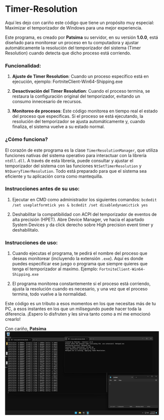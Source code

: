 # Timer-Resolution
Aquí les dejo con cariño este código que tiene un propósito muy especial: Maximizar el temporizador de Windows para una mejor experiencia.

Este programa, es creado por **Patsima** su servidor, en su versión **1.0.0**, está diseñado para monitorear un proceso en tu computadora y ajustar automáticamente la resolución del temporizador del sistema (Timer Resolution) cuando detecta que dicho proceso está corriendo.

### Funcionalidad:

1. **Ajuste de Timer Resolution**: Cuando un proceso específico está en ejecución, ejemplo: FortniteClient-Win64-Shipping.exe
   
2. **Desactivación del Timer Resolution**: Cuando el proceso termina, se restaura la configuración original del temporizador, evitando un consumo innecesario de recursos.

3. **Monitoreo de procesos**: Este código monitorea en tiempo real el estado del proceso que especificas. Si el proceso se está ejecutando, la resolución del temporizador se ajusta automáticamente y, cuando finaliza, el sistema vuelve a su estado normal.

### ¿Cómo funciona?

El corazón de este programa es la clase `TimerResolutionManager`, que utiliza funciones nativas del sistema operativo para interactuar con la librería `ntdll.dll`. A través de esta librería, puede consultar y ajustar el temporizador del sistema con las funciones `NtSetTimerResolution` y `NtQueryTimerResolution`. Todo está preparado para que el sistema sea eficiente y tu aplicación corra como mantequilla.

### Instrucciones antes de su uso:

1. Ejecutar en CMD como administrador los siguientes comandos: `bcdedit /set useplatformtick yes & bcdedit /set disabledynamictick yes`

2. Deshabilitar la compatibilidad con ACPI del temporizador de eventos de alta precisión (HPET). Abre Device Manager, ve hacia el apartado System Devices y da click derecho sobre High precision event timer y deshabilitalo.

### Instrucciones de uso:

1. Cuando ejecutas el programa, te pedirá el nombre del proceso que deseas monitorear (incluyendo la extensión `.exe`). Aquí es donde puedes especificar ese juego o programa que siempre quieres que tenga el temporizador al maximo.
Ejemplo: `FortniteClient-Win64-Shipping.exe`
   
2. El programa monitorea constantemente si el proceso está corriendo, ajusta la resolución cuando es necesario, y una vez que el proceso termina, todo vuelve a la normalidad.

Este código es un tributo a esos momentos en los que necesitas más de tu PC, a esos instantes en los que un milisegundo puede hacer toda la diferencia. ¡Espero lo disfruten y les sirva tanto como a mí me emocionó crearlo!

Con cariño,
**Patsima**
![enter image description here](https://github.com/PATSIMA/Timer-Resolution/blob/main/Timer.png)
